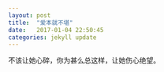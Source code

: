 ```yaml
---
layout: post
title:  "爱本就不堪"
date:   2017-01-04 22:50:45
categories: jekyll update
---
```


不该让她心碎，你为甚么总这样，让她伤心绝望。

[jekyll-gh]: https://github.com/jekyll/jekyll
[jekyll]:    http://jekyllrb.com
